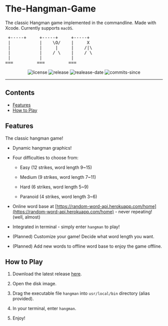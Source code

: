 # The-Hangman-Game

 The classic Hangman game implemented in the commandline. Made with Xcode. Currently supports `macOS`.

<pre>
 +-----+     +-----+     +-----+
 |           |    \O/    |     X
 |           |     |     |    /|\
 |           |    / \    |    / \
 |           |           |
===         ===         ===
</pre>

<div align="center">

![license](https://img.shields.io/github/license/mrmagic2020/The-Hangman-Game)
![release](https://img.shields.io/github/v/release/mrmagic2020/The-Hangman-Game)
![realease-date](https://img.shields.io/github/release-date/mrmagic2020/The-Hangman-Game)
![commits-since](https://img.shields.io/github/commits-since/mrmagic2020/The-Hangman-Game/latest)

</div>

---

## Contents

- [Features](#features)
- [How to Play](#how-to-play)

## Features

The classic hangman game!

- Dynamic hangman graphics!

- Four difficulties to choose from:

  - Easy (12 strikes, word length 9~15)

  - Medium (9 strikes, word length 7~11)

  - Hard (6 strikes, word length 5~9)

  - Paranoid (4 strikes, word length 3~6)

- Online word base at [https://random-word-api.herokuapp.com/home](https://random-word-api.herokuapp.com/home) - never repeating! (well, almost)

- Integrated in terminal - simply enter `hangman` to play!

- (Planned) Customize your game! Decide what word length you want.

- (Planned) Add new words to offline word base to enjoy the game offline.

## How to Play

1. Download the latest release [here](https://github.com/mrmagic2020/The-Hangman-Game/releases/latest).

2. Open the disk image.

3. Drag the executable file `hangman` into `usr/local/bin` directory (alias provided).

4. In your terminal, enter `hangman`.

5. Enjoy!
